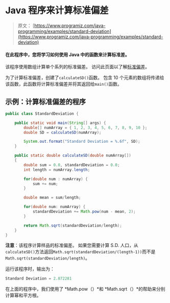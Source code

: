 # Java 程序来计算标准偏差

> 原文： [https://www.programiz.com/java-programming/examples/standard-deviation](https://www.programiz.com/java-programming/examples/standard-deviation)

#### 在此程序中，您将学习如何使用 Java 中的函数来计算标准差。

该程序使用数组计算单个系列的标准偏差。 访问此页面以了解[标准偏差](http://www.mathsisfun.com/data/standard-deviation.html "Standard Deviation")。

为了计算标准偏差，创建了`calculateSD()`函数。 包含 10 个元素的数组将传递给该函数，此函数将计算标准偏差并将其返回给`main()`函数。

## 示例：计算标准偏差的程序

```java
public class StandardDeviation {

    public static void main(String[] args) {
        double[] numArray = { 1, 2, 3, 4, 5, 6, 7, 8, 9, 10 };
        double SD = calculateSD(numArray);

        System.out.format("Standard Deviation = %.6f", SD);
    }

    public static double calculateSD(double numArray[])
    {
        double sum = 0.0, standardDeviation = 0.0;
        int length = numArray.length;

        for(double num : numArray) {
            sum += num;
        }

        double mean = sum/length;

        for(double num: numArray) {
            standardDeviation += Math.pow(num - mean, 2);
        }

        return Math.sqrt(standardDeviation/length);
    }
}
```

**注意**：该程序计算样品的标准偏差。 如果您需要计算 S.D. 人口，从`calculateSD()`方法返回`Math.sqrt(standardDeviation/(length-1))`而不是`Math.sqrt(standardDeviation/length)`。

运行该程序时，输出为：

```java
Standard Deviation = 2.872281
```

在上面的程序中，我们使用了 *Math.pow（）*和 *Math.sqrt（）*的帮助来分别计算幂和平方根。